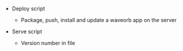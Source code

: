 * Deploy script
  - Package, push, install and update a waveorb app on the server

* Serve script
  - Version number in file